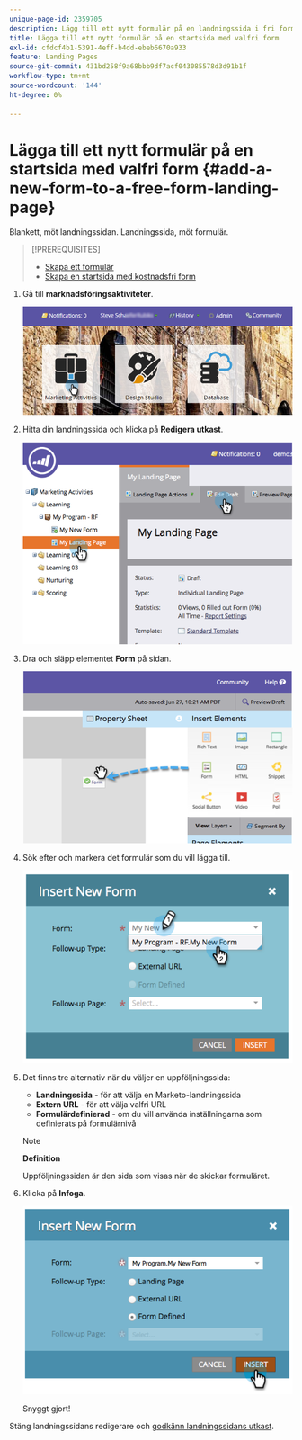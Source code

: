 ```yaml
---
unique-page-id: 2359705
description: Lägg till ett nytt formulär på en landningssida i fri form - Marketo Docs - produktdokumentation
title: Lägga till ett nytt formulär på en startsida med valfri form
exl-id: cfdcf4b1-5391-4eff-b4dd-ebeb6670a933
feature: Landing Pages
source-git-commit: 431bd258f9a68bbb9df7acf043085578d3d91b1f
workflow-type: tm+mt
source-wordcount: '144'
ht-degree: 0%

---
```


# Lägga till ett nytt formulär på en startsida med valfri form {#add-a-new-form-to-a-free-form-landing-page}

Blankett, möt landningssidan. Landningssida, möt formulär.

>[!PREREQUISITES]
>
>* [Skapa ett formulär](/help/marketo/product-docs/demand-generation/forms/creating-a-form/create-a-form.md)
>* [Skapa en startsida med kostnadsfri form](/help/marketo/product-docs/demand-generation/landing-pages/free-form-landing-pages/create-a-free-form-landing-page.md)

1. Gå till **marknadsföringsaktiviteter**.

   ![](assets/login-marketing-activities-1.png)

1. Hitta din landningssida och klicka på **Redigera utkast**.

   ![](assets/image2014-9-16-14-3a44-3a15.png)

1. Dra och släpp elementet **Form** på sidan.

   ![](assets/image2015-5-21-15-3a43-3a30.png)

1. Sök efter och markera det formulär som du vill lägga till.

   ![](assets/image2014-9-16-14-3a44-3a30.png)

1. Det finns tre alternativ när du väljer en uppföljningssida:

   * **Landningssida** - för att välja en Marketo-landningssida
   * **Extern URL** - för att välja valfri URL
   * **Formulärdefinierad** - om du vill använda inställningarna som definierats på formulärnivå

   >[!NOTE]
   >
   >**Definition**
   >
   >Uppföljningssidan är den sida som visas när de skickar formuläret.

1. Klicka på **Infoga**.

   ![](assets/image2014-9-16-14-3a44-3a38.png)

   Snyggt gjort!

Stäng landningssidans redigerare och [godkänn landningssidans utkast](/help/marketo/product-docs/demand-generation/landing-pages/understanding-landing-pages/approve-unapprove-or-delete-a-landing-page.md).
